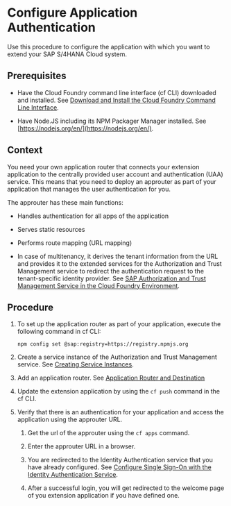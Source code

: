 <!-- loio0926369928ce4e89ac22c847e4a51662 -->

# Configure Application Authentication

Use this procedure to configure the application with which you want to extend your SAP S/4HANA Cloud system.



<a name="loio0926369928ce4e89ac22c847e4a51662__prereq_yzf_wb1_mdb"/>

## Prerequisites

-   Have the Cloud Foundry command line interface \(cf CLI\) downloaded and installed. See [Download and Install the Cloud Foundry Command Line Interface](../50-administration-and-ops/Download_and_Install_the_Cloud_Foundry_Command_Line_Interface_4ef907a.md).

-   Have Node.JS including its NPM Packager Manager installed. See [https://nodejs.org/en/](https://nodejs.org/en/).




<a name="loio0926369928ce4e89ac22c847e4a51662__context_z53_tvb_b2b"/>

## Context

You need your own application router that connects your extension application to the centrally provided user account and authentication \(UAA\) service. This means that you need to deploy an approuter as part of your application that manages the user authentication for you.

The approuter has these main functions:

-   Handles authentication for all apps of the application

-   Serves static resources

-   Performs route mapping \(URL mapping\)

-   In case of multitenancy, it derives the tenant information from the URL and provides it to the extended services for the Authorization and Trust Management service to redirect the authentication request to the tenant-specific identity provider. See [SAP Authorization and Trust Management Service in the Cloud Foundry Environment](../60-security/SAP_Authorization_and_Trust_Management_Service_in_the_Cloud_Foundry_Environment_6373bb7.md).




<a name="loio0926369928ce4e89ac22c847e4a51662__steps_os3_tvb_b2b"/>

## Procedure

1.  To set up the application router as part of your application, execute the following command in cf CLI:

    ```
    npm config set @sap:registry=https://registry.npmjs.org
    ```

2.  Create a service instance of the Authorization and Trust Management service. See [Creating Service Instances](../30-development/Creating_Service_Instances_8221b74.md).

3.  Add an application router. See [Application Router and Destination](https://help.sap.com/viewer/65de2977205c403bbc107264b8eccf4b/Cloud/en-US/3cc788ebc00e40a091505c6b3fa485e7.html)

4.  Update the extension application by using the `cf push` command in the cf CLI.

5.  Verify that there is an authentication for your application and access the application using the approuter URL.

    1.  Get the url of the approuter using the `cf apps` command.

    2.  Enter the approuter URL in a browser.

    3.  You are redirected to the Identity Authentication service that you have already configured. See [Configure Single Sign-On with the Identity Authentication Service](Configure_Single_Sign-On_with_the_Identity_Authentication_Service_8d3c376.md).

    4.  After a successful login, you will get redirected to the welcome page of you extension application if you have defined one.


